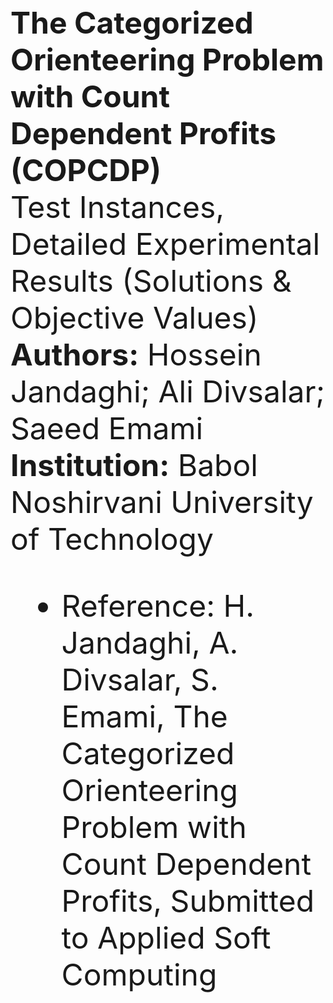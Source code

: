 <font size="14">

  <b>The Categorized Orienteering Problem with Count Dependent Profits (COPCDP)</b><br><font size="13">
   Test Instances, Detailed Experimental Results (Solutions & Objective Values) <br>
  <b>Authors:</b> Hossein Jandaghi; Ali Divsalar; Saeed Emami <br>
  <b>Institution:</b> Babol Noshirvani University of Technology <br>
* Reference: H. Jandaghi, A. Divsalar, S. Emami, The Categorized Orienteering Problem with Count Dependent Profits, Submitted to Applied Soft Computing

</font>

